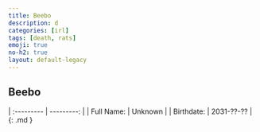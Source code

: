 ```yaml
---
title: Beebo
description: d
categories: [irl]
tags: [death, rats]
emoji: true
no-h2: true
layout: default-legacy
---
```


## Beebo

| :--------- | ---------: |
| Full Name: | Unknown    |
| Birthdate: | 2031-??-?? |
{: .md }
